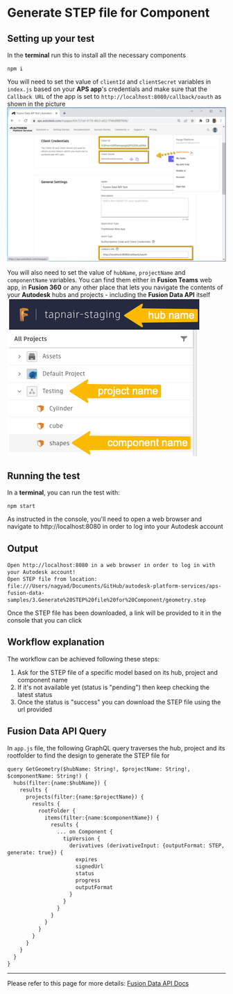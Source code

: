 # Generate STEP file for Component

## Setting up your test
In the **terminal** run this to install all the necessary components
```
npm i
``` 

You will need to set the value of `clientId` and `clientSecret` variables in `index.js` based on your **APS app**'s credentials and make sure that the `Callback URL` of the app is set to `http://localhost:8080/callback/oauth` as shown in the picture\
![Get 3-legged token](../readme/credentials.png)

You will also need to set the value of `hubName`, `projectName` and `componentName` variables. You can find them either in **Fusion Teams** web app, in **Fusion 360** or any other place that lets you navigate the contents of your **Autodesk** hubs and projects - including the **Fusion Data API** itself\
![Get version id](../readme/inputs.png)


## Running the test
In a **terminal**, you can run the test with:
```
npm start
```
As instructed in the console, you'll need to open a web browser and navigate to http://localhost:8080 in order to log into your Autodesk account 

## Output
```
Open http://localhost:8080 in a web browser in order to log in with your Autodesk account!
Open STEP file from location: file:///Users/nagyad/Documents/GitHub/autodesk-platform-services/aps-fusion-data-samples/3.Generate%20STEP%20file%20for%20Component/geometry.step
```
Once the STEP file has been downloaded, a link will be provided to it in the console that you can click

## Workflow explanation

The workflow can be achieved following these steps:

1. Ask for the STEP file of a specific model based on its hub, project and component name
2. If it's not available yet (status is "pending") then keep checking the latest status
3. Once the status is "success" you can download the STEP file using the url provided

## Fusion Data API Query

In `app.js` file, the following GraphQL query traverses the hub, project and its rootfolder to find the design to generate the STEP file for
```
query GetGeometry($hubName: String!, $projectName: String!, $componentName: String!) {
  hubs(filter:{name:$hubName}) {
    results {
      projects(filter:{name:$projectName}) {
        results {
          rootFolder {
            items(filter:{name:$componentName}) {
              results {
                ... on Component {
                  tipVersion {
                    derivatives (derivativeInput: {outputFormat: STEP, generate: true}) {
                      expires
                      signedUrl
                      status
                      progress
                      outputFormat
                    }       
                  }
                }
              }
            }
          }
        }
      }
    }
  }
}
```

-----------

Please refer to this page for more details: [Fusion Data API Docs](https://aps.autodesk.com/en/docs/fusiondata/v1/developers_guide/overview/)